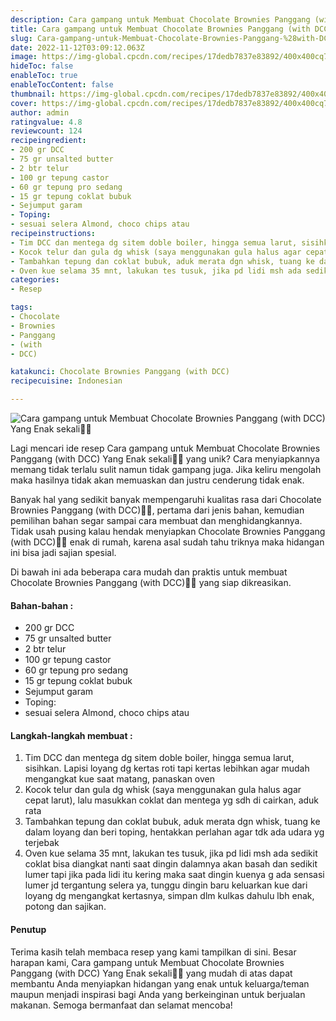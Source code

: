 ```yaml
---
description: Cara gampang untuk Membuat Chocolate Brownies Panggang (with DCC) Yang Enak sekali"
title: Cara gampang untuk Membuat Chocolate Brownies Panggang (with DCC) Yang Enak sekali
slug: Cara-gampang-untuk-Membuat-Chocolate-Brownies-Panggang-%28with-DCC%29-Yang-Enak-sekali
date: 2022-11-12T03:09:12.063Z
image: https://img-global.cpcdn.com/recipes/17dedb7837e83892/400x400cq70/photo.jpg
hideToc: false
enableToc: true
enableTocContent: false
thumbnail: https://img-global.cpcdn.com/recipes/17dedb7837e83892/400x400cq70/photo.jpg
cover: https://img-global.cpcdn.com/recipes/17dedb7837e83892/400x400cq70/photo.jpg
author: admin
ratingvalue: 4.8
reviewcount: 124
recipeingredient:
- 200 gr DCC
- 75 gr unsalted butter
- 2 btr telur
- 100 gr tepung castor
- 60 gr tepung pro sedang
- 15 gr tepung coklat bubuk
- Sejumput garam
- Toping:
- sesuai selera Almond, choco chips atau
recipeinstructions:
- Tim DCC dan mentega dg sitem doble boiler, hingga semua larut, sisihkan. Lapisi loyang dg kertas roti tapi kertas lebihkan agar mudah mengangkat kue saat matang, panaskan oven
- Kocok telur dan gula dg whisk (saya menggunakan gula halus agar cepat larut), lalu masukkan coklat dan mentega yg sdh di cairkan, aduk rata
- Tambahkan tepung dan coklat bubuk, aduk merata dgn whisk, tuang ke dalam loyang dan beri toping, hentakkan perlahan agar tdk ada udara yg terjebak
- Oven kue selama 35 mnt, lakukan tes tusuk, jika pd lidi msh ada sedikit coklat bisa diangkat nanti saat dingin dalamnya akan basah dan sedikit lumer tapi jika pada lidi itu kering maka saat dingin kuenya g ada sensasi lumer jd tergantung selera ya, tunggu dingin baru keluarkan kue dari loyang dg mengangkat kertasnya, simpan dlm kulkas dahulu lbh enak, potong dan sajikan.
categories:
- Resep

tags:
- Chocolate
- Brownies
- Panggang
- (with
- DCC)

katakunci: Chocolate Brownies Panggang (with DCC)
recipecuisine: Indonesian

---
```


![Cara gampang untuk Membuat Chocolate Brownies Panggang (with DCC) Yang Enak sekali👩‍🍳](https://img-global.cpcdn.com/recipes/17dedb7837e83892/400x400cq70/photo.jpg)

Lagi mencari ide resep Cara gampang untuk Membuat Chocolate Brownies Panggang (with DCC) Yang Enak sekali👩‍🍳 yang unik? Cara menyiapkannya memang tidak terlalu sulit namun tidak gampang juga. Jika keliru mengolah maka hasilnya tidak akan memuaskan dan justru cenderung tidak enak.

Banyak hal yang sedikit banyak mempengaruhi kualitas rasa dari Chocolate Brownies Panggang (with DCC)👩‍🍳, pertama dari jenis bahan, kemudian pemilihan bahan segar sampai cara membuat dan menghidangkannya. Tidak usah pusing kalau hendak menyiapkan Chocolate Brownies Panggang (with DCC)👩‍🍳 enak di rumah, karena asal sudah tahu triknya maka hidangan ini bisa jadi sajian spesial.

Di bawah ini ada beberapa cara mudah dan praktis untuk membuat Chocolate Brownies Panggang (with DCC)👩‍🍳 yang siap dikreasikan.

<!--inarticleads1-->

#### Bahan-bahan :

- 200 gr DCC
- 75 gr unsalted butter
- 2 btr telur
- 100 gr tepung castor
- 60 gr tepung pro sedang
- 15 gr tepung coklat bubuk
- Sejumput garam
- Toping:
- sesuai selera Almond, choco chips atau

<!--inarticleads2-->

#### Langkah-langkah membuat :

1. Tim DCC dan mentega dg sitem doble boiler, hingga semua larut, sisihkan. Lapisi loyang dg kertas roti tapi kertas lebihkan agar mudah mengangkat kue saat matang, panaskan oven
1. Kocok telur dan gula dg whisk (saya menggunakan gula halus agar cepat larut), lalu masukkan coklat dan mentega yg sdh di cairkan, aduk rata
1. Tambahkan tepung dan coklat bubuk, aduk merata dgn whisk, tuang ke dalam loyang dan beri toping, hentakkan perlahan agar tdk ada udara yg terjebak
1. Oven kue selama 35 mnt, lakukan tes tusuk, jika pd lidi msh ada sedikit coklat bisa diangkat nanti saat dingin dalamnya akan basah dan sedikit lumer tapi jika pada lidi itu kering maka saat dingin kuenya g ada sensasi lumer jd tergantung selera ya, tunggu dingin baru keluarkan kue dari loyang dg mengangkat kertasnya, simpan dlm kulkas dahulu lbh enak, potong dan sajikan.

#### Penutup

Terima kasih telah membaca resep yang kami tampilkan di sini. Besar harapan kami, Cara gampang untuk Membuat Chocolate Brownies Panggang (with DCC) Yang Enak sekali👩‍🍳 yang mudah di atas dapat membantu Anda menyiapkan hidangan yang enak untuk keluarga/teman maupun menjadi inspirasi bagi Anda yang berkeinginan untuk berjualan makanan. Semoga bermanfaat dan selamat mencoba!